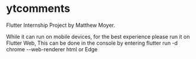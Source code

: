 # ytcomments

Flutter Internship Project by Matthew Moyer.

While it can run on mobile devices, for the best experience please run it on Flutter Web, This can be done in the console by entering flutter run -d chrome --web-renderer html or Edge


